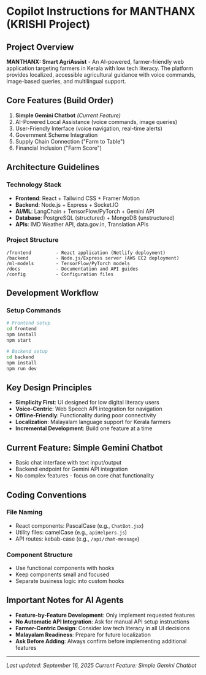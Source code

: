# Copilot Instructions for MANTHANX (KRISHI Project)

## Project Overview
**MANTHANX: Smart AgriAssist** - An AI-powered, farmer-friendly web application targeting farmers in Kerala with low tech literacy. The platform provides localized, accessible agricultural guidance with voice commands, image-based queries, and multilingual support.

## Core Features (Build Order)
1. **Simple Gemini Chatbot** *(Current Feature)*
2. AI-Powered Local Assistance (voice commands, image queries)
3. User-Friendly Interface (voice navigation, real-time alerts)
4. Government Scheme Integration
5. Supply Chain Connection ("Farm to Table")
6. Financial Inclusion ("Farm Score")

## Architecture Guidelines
### Technology Stack
- **Frontend**: React + Tailwind CSS + Framer Motion
- **Backend**: Node.js + Express + Socket.IO
- **AI/ML**: LangChain + TensorFlow/PyTorch + Gemini API
- **Database**: PostgreSQL (structured) + MongoDB (unstructured)
- **APIs**: IMD Weather API, data.gov.in, Translation APIs

### Project Structure
```
/frontend         - React application (Netlify deployment)
/backend          - Node.js/Express server (AWS EC2 deployment)
/ml-models        - TensorFlow/PyTorch models
/docs             - Documentation and API guides
/config           - Configuration files
```

## Development Workflow
### Setup Commands
```bash
# Frontend setup
cd frontend
npm install
npm start

# Backend setup
cd backend
npm install
npm run dev
```

## Key Design Principles
- **Simplicity First**: UI designed for low digital literacy users
- **Voice-Centric**: Web Speech API integration for navigation
- **Offline-Friendly**: Functionality during poor connectivity
- **Localization**: Malayalam language support for Kerala farmers
- **Incremental Development**: Build one feature at a time

## Current Feature: Simple Gemini Chatbot
- Basic chat interface with text input/output
- Backend endpoint for Gemini API integration
- No complex features - focus on core chat functionality

## Coding Conventions
### File Naming
- React components: PascalCase (e.g., `ChatBot.jsx`)
- Utility files: camelCase (e.g., `apiHelpers.js`)
- API routes: kebab-case (e.g., `/api/chat-message`)

### Component Structure
- Use functional components with hooks
- Keep components small and focused
- Separate business logic into custom hooks

## Important Notes for AI Agents
- **Feature-by-Feature Development**: Only implement requested features
- **No Automatic API Integration**: Ask for manual API setup instructions
- **Farmer-Centric Design**: Consider low tech literacy in all UI decisions
- **Malayalam Readiness**: Prepare for future localization
- **Ask Before Adding**: Always confirm before implementing additional features

---
*Last updated: September 16, 2025*
*Current Feature: Simple Gemini Chatbot*